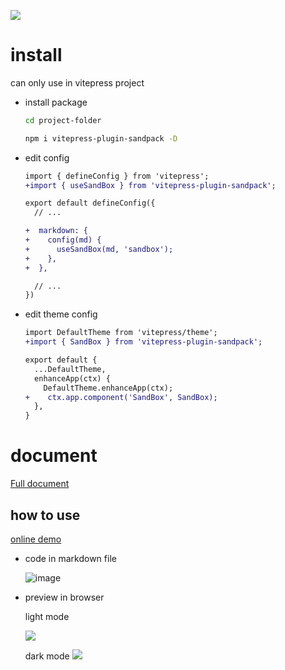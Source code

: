 ![](https://www.js-bridge.com/articles/sandpack.png)

# install

can only use in vitepress project

- install package

  ```bash
  cd project-folder

  npm i vitepress-plugin-sandpack -D
  ```

- edit config

  ```diff
  import { defineConfig } from 'vitepress';
  +import { useSandBox } from 'vitepress-plugin-sandpack';

  export default defineConfig({
    // ...

  +  markdown: {
  +    config(md) {
  +      useSandBox(md, 'sandbox');
  +    },
  +  },

    // ...
  })
  ```

- edit theme config

  ```diff
  import DefaultTheme from 'vitepress/theme';
  +import { SandBox } from 'vitepress-plugin-sandpack';

  export default {
    ...DefaultTheme,
    enhanceApp(ctx) {
      DefaultTheme.enhanceApp(ctx);
  +    ctx.app.component('SandBox', SandBox);
    },
  }

  ```

# document

[Full document](https://vitepress-sandbox.js-bridge.com)

## how to use

[online demo](https://stackblitz.com/edit/vitejs-vite-79ocfq)

- code in markdown file

  ![image](https://ik.imagekit.io/jerrywu001/sandbox-code.png)

- preview in browser

  light mode

  ![](https://ik.imagekit.io/jerrywu001/sandbox-demo1.png)

  dark mode
  ![](https://ik.imagekit.io/jerrywu001/sandbox-demo2.png)
